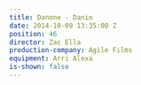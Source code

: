 ```yaml
---
title: Danone - Danio
date: 2014-10-09 13:35:00 Z
position: 46
director: Zac Ella
production-company: Agile Films
equipment: Arri Alexa
is-shown: false
---
```


